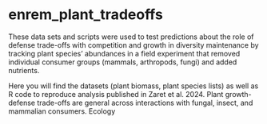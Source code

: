 # enrem_plant_tradeoffs

These data sets and scripts were used to test predictions about the role of defense trade-offs with competition and growth in diversity maintenance by tracking plant species’ abundances in a field experiment that removed individual consumer groups (mammals, arthropods, fungi) and added nutrients. 

Here you will find the datasets (plant biomass, plant species lists) as well as R code to reproduce analysis published in Zaret et al. 2024. Plant growth-defense trade-offs are general across interactions with fungal, insect, and mammalian consumers. Ecology
